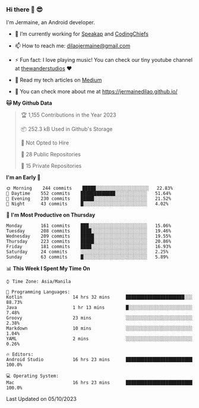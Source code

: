 ### Hi there 👋 😎
I'm Jermaine, an Android developer.

- 🔭 I’m currently working for [Speakap](https://www.speakap.com/) and [CodingChiefs](https://codingchiefs.com/en/)

- 📫 How to reach me: dilaojermaine@gmail.com

- ⚡ Fun fact: I love playing music! You can check our tiny youtube channel at [thewanderstudios](https://www.youtube.com/thewanderstudios) ♥️

- 📖 Read my tech articles on [Medium](https://jermainedilao.medium.com/)

- 👀 You can check more about me at https://jermainedilao.github.io/

<!--
**jermainedilao/jermainedilao** is a ✨ _special_ ✨ repository because its `README.md` (this file) appears on your GitHub profile.

Here are some ideas to get you started:

- 🔭 I’m currently working on ...
- 🌱 I’m currently learning ...
- 👯 I’m looking to collaborate on ...
- 🤔 I’m looking for help with ...
- 💬 Ask me about ...
- 📫 How to reach me: ...
- 😄 Pronouns: ...
- ⚡ Fun fact: ...
-->

<!--START_SECTION:waka-->
**🐱 My Github Data** 

> 🏆 1,155 Contributions in the Year 2023
 > 
> 📦 252.3 kB Used in Github's Storage 
 > 
> 🚫 Not Opted to Hire
 > 
> 📜 28 Public Repositories 
 > 
> 🔑 15 Private Repositories  
 > 
**I'm an Early 🐤** 

```text
🌞 Morning    244 commits    █████░░░░░░░░░░░░░░░░░░░░   22.83% 
🌆 Daytime    552 commits    █████████████░░░░░░░░░░░░   51.64% 
🌃 Evening    230 commits    █████░░░░░░░░░░░░░░░░░░░░   21.52% 
🌙 Night      43 commits     █░░░░░░░░░░░░░░░░░░░░░░░░   4.02%

```
📅 **I'm Most Productive on Thursday** 

```text
Monday       161 commits    ███░░░░░░░░░░░░░░░░░░░░░░   15.06% 
Tuesday      208 commits    ████░░░░░░░░░░░░░░░░░░░░░   19.46% 
Wednesday    209 commits    █████░░░░░░░░░░░░░░░░░░░░   19.55% 
Thursday     223 commits    █████░░░░░░░░░░░░░░░░░░░░   20.86% 
Friday       181 commits    ████░░░░░░░░░░░░░░░░░░░░░   16.93% 
Saturday     24 commits     ░░░░░░░░░░░░░░░░░░░░░░░░░   2.25% 
Sunday       63 commits     █░░░░░░░░░░░░░░░░░░░░░░░░   5.89%

```


📊 **This Week I Spent My Time On** 

```text
⌚︎ Time Zone: Asia/Manila

💬 Programming Languages: 
Kotlin                   14 hrs 32 mins      ██████████████████████░░░   88.73% 
Java                     1 hr 13 mins        █░░░░░░░░░░░░░░░░░░░░░░░░   7.48% 
Groovy                   23 mins             ░░░░░░░░░░░░░░░░░░░░░░░░░   2.38% 
Markdown                 10 mins             ░░░░░░░░░░░░░░░░░░░░░░░░░   1.04% 
YAML                     2 mins              ░░░░░░░░░░░░░░░░░░░░░░░░░   0.26%

🔥 Editors: 
Android Studio           16 hrs 23 mins      █████████████████████████   100.0%

💻 Operating System: 
Mac                      16 hrs 23 mins      █████████████████████████   100.0%

```


 Last Updated on 05/10/2023
<!--END_SECTION:waka-->
